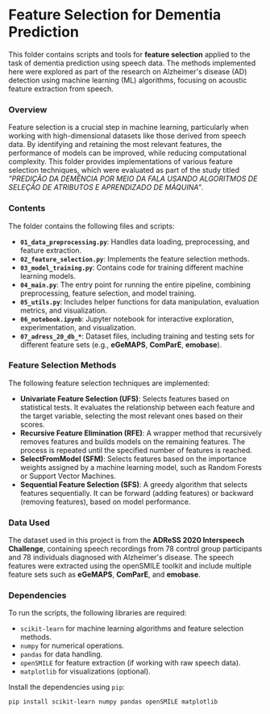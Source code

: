 # Feature Selection for Dementia Prediction

This folder contains scripts and tools for **feature selection** applied to the task of dementia prediction using speech data. The methods implemented here were explored as part of the research on Alzheimer's disease (AD) detection using machine learning (ML) algorithms, focusing on acoustic feature extraction from speech.

### Overview
Feature selection is a crucial step in machine learning, particularly when working with high-dimensional datasets like those derived from speech data. By identifying and retaining the most relevant features, the performance of models can be improved, while reducing computational complexity. This folder provides implementations of various feature selection techniques, which were evaluated as part of the study titled *"PREDIÇÃO DA DEMÊNCIA POR MEIO DA FALA USANDO ALGORITMOS DE SELEÇÃO DE ATRIBUTOS E APRENDIZADO DE MÁQUINA"*.

### Contents
The folder contains the following files and scripts:

- **`01_data_preprocessing.py`**: Handles data loading, preprocessing, and feature extraction. 
- **`02_feature_selection.py`**: Implements the feature selection methods.
- **`03_model_training.py`**: Contains code for training different machine learning models.
- **`04_main.py`**: The entry point for running the entire pipeline, combining preprocessing, feature selection, and model training.
- **`05_utils.py`**: Includes helper functions for data manipulation, evaluation metrics, and visualization.
- **`06_notebook.ipynb`**: Jupyter notebook for interactive exploration, experimentation, and visualization.
- **`07_adress_20_db_*`**: Dataset files, including training and testing sets for different feature sets (e.g., **eGeMAPS**, **ComParE**, **emobase**).

### Feature Selection Methods
The following feature selection techniques are implemented:

- **Univariate Feature Selection (UFS)**: Selects features based on statistical tests. It evaluates the relationship between each feature and the target variable, selecting the most relevant ones based on their scores.
- **Recursive Feature Elimination (RFE)**: A wrapper method that recursively removes features and builds models on the remaining features. The process is repeated until the specified number of features is reached.
- **SelectFromModel (SFM)**: Selects features based on the importance weights assigned by a machine learning model, such as Random Forests or Support Vector Machines.
- **Sequential Feature Selection (SFS)**: A greedy algorithm that selects features sequentially. It can be forward (adding features) or backward (removing features), based on model performance.

### Data Used
The dataset used in this project is from the **ADReSS 2020 Interspeech Challenge**, containing speech recordings from 78 control group participants and 78 individuals diagnosed with Alzheimer's disease. The speech features were extracted using the openSMILE toolkit and include multiple feature sets such as **eGeMAPS**, **ComParE**, and **emobase**.

### Dependencies
To run the scripts, the following libraries are required:
- `scikit-learn` for machine learning algorithms and feature selection methods.
- `numpy` for numerical operations.
- `pandas` for data handling.
- `openSMILE` for feature extraction (if working with raw speech data).
- `matplotlib` for visualizations (optional).
  
Install the dependencies using `pip`:
```bash
pip install scikit-learn numpy pandas openSMILE matplotlib
